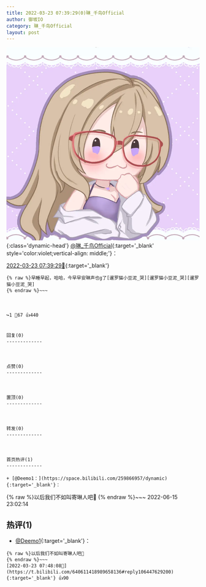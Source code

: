 ```yaml
---
title: 2022-03-23 07:39:29(0)琳_千鸟Official
author: 御坂IO
category: 琳_千鸟Official
layout: post
---
```


![img](/images/c0a88f85ebd0d056f37b114e0748e69556c8b488.jpg){:class='dynamic-head'}
[@琳_千鸟Official](https://space.bilibili.com/1620923329/dynamic){:target='_blank' style='color:violet;vertical-align: middle;'}：

[2022-03-23 07:39:29🔗](https://t.bilibili.com/640611418989658136){:target='_blank'}

~~~
{% raw %}早睡早起，哈哈，今早早安琳声也g了[暹罗猫小豆泥_哭][暹罗猫小豆泥_哭][暹罗猫小豆泥_哭]
{% endraw %}~~~



↪️1 💬67 👍440


回复(0)
-------------



点赞(0)
-------------



置顶(0)
-------------



转发(0)
-------------



首页热评(1)
-------------

+ [@Deemo1：](https://space.bilibili.com/259866957/dynamic){:target='_blank'}：
~~~
{% raw %}以后我们不如叫寄琳人吧👊
{% endraw %}~~~
2022-06-15 23:02:14


热评(1)
-------------

+ [@Deemo1](https://space.bilibili.com/259866957/dynamic){:target='_blank'}：
~~~
{% raw %}以后我们不如叫寄琳人吧👊
{% endraw %}~~~
[2022-03-23 07:48:08🔗](https://t.bilibili.com/640611418989658136#reply106447629200){:target='_blank'} 👍90


